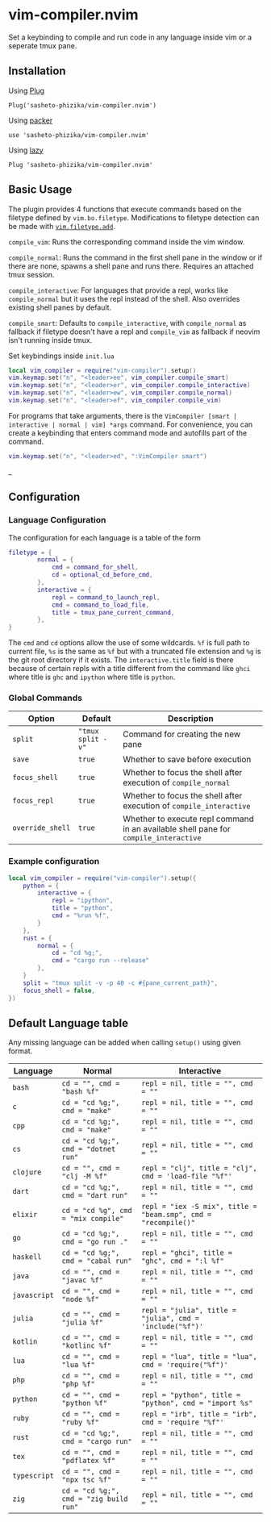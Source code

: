 # vim-compiler.nvim
Set a keybinding to compile and run code in any language inside vim or a seperate tmux pane.

## Installation
Using [Plug](https://github.com/junegunn/vim-plug)
```
Plug('sasheto-phizika/vim-compiler.nvim')
```
Using [packer](https://github.com/wbthomason/packer.nvim)
```
use 'sasheto-phizika/vim-compiler.nvim'
```
Using [lazy](https://github.com/folke/lazy.nvim)
```
Plug 'sasheto-phizika/vim-compiler.nvim'
```

## Basic Usage
The plugin provides 4 functions that execute commands based on the filetype defined by `vim.bo.filetype`. Modifications to filetype detection can be made with [`vim.filetype.add`](https://neovim.io/doc/user/lua.html#lua-filetype).

`compile_vim`: Runs the corresponding command inside the vim window.

`compile_normal`: Runs the command in the first shell pane in the window or if there are none, spawns a shell pane and runs there. Requires an attached tmux session.

`compile_interactive`: For languages that provide a repl, works like `compile_normal` but it uses the repl instead of the shell. Also overrides existing shell panes by default.

`compile_smart`: Defaults to `compile_interactive`, with `compile_normal` as fallback if filetype doesn't have a repl and `compile_vim` as fallback if neovim isn't running inside tmux.

Set keybindings inside `init.lua`

```lua
local vim_compiler = require("vim-compiler").setup()
vim.keymap.set("n", "<leader>ee", vim_compiler.compile_smart)
vim.keymap.set("n", "<leader>er", vim_compiler.compile_interactive)
vim.keymap.set("n", "<leader>ew", vim_compiler.compile_normal)
vim.keymap.set("n", "<leader>ef", vim_compiler.compile_vim)
```
For programs that take arguments, there is the `VimCompiler [smart | interactive | normal | vim] *args` command. For convenience, you can create a keybinding that enters command mode and autofills part of the command.

```lua
vim.keymap.set("n", "<leader>ed", ":VimCompiler smart")
```
_

## Configuration
### Language Configuration
The configuration for each language is a table of the form

```lua
filetype = { 
        normal = {
            cmd = command_for_shell,
            cd = optional_cd_before_cmd,
        },
        interactive = {
            repl = command_to_launch_repl,
            cmd = command_to_load_file,
            title = tmux_pane_current_command,
        },
}

```

The `cmd` and `cd` options allow the use of some wildcards. `%f` is full path to current file, `%s` is the same as `%f` but with a truncated file extension and `%g` is the git root directory if it exists. The `interactive.title` field is there because of certain repls with a title different from the command like `ghci` where title is `ghc` and `ipython` where title is `python`.

### Global Commands
| Option | Default | Description
|--------|---------|------------|
| `split`                | `"tmux split -v"` | Command for creating the new pane
| `save`                 |  `true`   | Whether to save before execution
| `focus_shell`          |   `true`  | Whether to focus the shell after execution of `compile_normal`  
| `focus_repl`           |   `true`  | Whether to focus the shell after execution of `compile_interactive`  
| `override_shell`       |   `true`  | Whether to execute repl command in an available shell pane for `compile_interactive`


### Example configuration
```lua
local vim_compiler = require("vim-compiler").setup({
    python = {
        interactive = {
            repl = "ipython",
            title = "python",
            cmd = "%run %f",
        }
    },
    rust = {
        normal = {
            cd = "cd %g;",
            cmd = "cargo run --release"
        },
    }
    split = "tmux split -v -p 40 -c #{pane_current_path}",
    focus_shell = false,
})
```
##  Default Language table
Any missing language can be added when calling `setup()` using given format.

|Language | Normal | Interactive
|---------|--------|-----------
|`bash`|`cd = "", cmd = "bash %f"`|`repl = nil, title = "", cmd = ""`
|`c`|`cd = "cd %g;", cmd = "make"`|`repl = nil, title = "", cmd = ""`
|`cpp`|`cd = "cd %g;", cmd = "make"`|`repl = nil, title = "", cmd = ""`
|`cs`|`cd = "cd %g;", cmd = "dotnet run"`|`repl = nil, title = "", cmd = ""`
|`clojure`|`cd = "", cmd = "clj -M %f"`|`repl = "clj", title = "clj", cmd = 'load-file "%f"'`
|`dart`|`cd = "cd %g;", cmd = "dart run"`|`repl = nil, title = "", cmd = ""`
|`elixir`|`cd = "cd %g", cmd = "mix compile"`|`repl = "iex -S mix", title = "beam.smp", cmd = "recompile()"`
|`go`|`cd = "cd %g;", cmd = "go run ."`|`repl = nil, title = "", cmd = ""`
|`haskell`|`cd = "cd %g;", cmd = "cabal run"`|`repl = "ghci", title = "ghc", cmd = ":l %f"`
|`java`|`cd = "", cmd = "javac %f"`|`repl = nil, title = "", cmd = ""`
|`javascript`|`cd = "", cmd = "node %f"`|`repl = nil, title = "", cmd = ""`
|`julia`|`cd = "", cmd = "julia %f"`|`repl = "julia", title = "julia", cmd = 'include("%f")'`
|`kotlin`|`cd = "", cmd = "kotlinc %f"`|`repl = nil, title = "", cmd = ""`
|`lua`|`cd = "", cmd = "lua %f"`|`repl = "lua", title = "lua", cmd = 'require("%f")'`
|`php`|`cd = "", cmd = "php %f"`|`repl = nil, title = "", cmd = ""`
|`python`|`cd = "", cmd = "python %f"`|`repl = "python", title = "python", cmd = "import %s"`
|`ruby`|`cd = "", cmd = "ruby %f"`|`repl = "irb", title = "irb", cmd = 'require "%f"'`
|`rust`|`cd = "cd %g;", cmd = "cargo run"`|`repl = nil, title = "", cmd = ""`
|`tex`|`cd = "", cmd = "pdflatex %f"`|`repl = nil, title = "", cmd = ""`
|`typescript`|`cd = "", cmd = "npx tsc %f"`|`repl = nil, title = "", cmd = ""`
|`zig`|`cd = "cd %g;", cmd = "zig build run" `|`repl = nil, title = "", cmd = ""`

